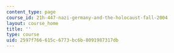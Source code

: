 ```yaml
---
content_type: page
course_id: 21h-447-nazi-germany-and-the-holocaust-fall-2004
layout: course_home
title: ''
type: course
uid: 2597f766-615c-6773-bc6b-8091987317db
---
```

